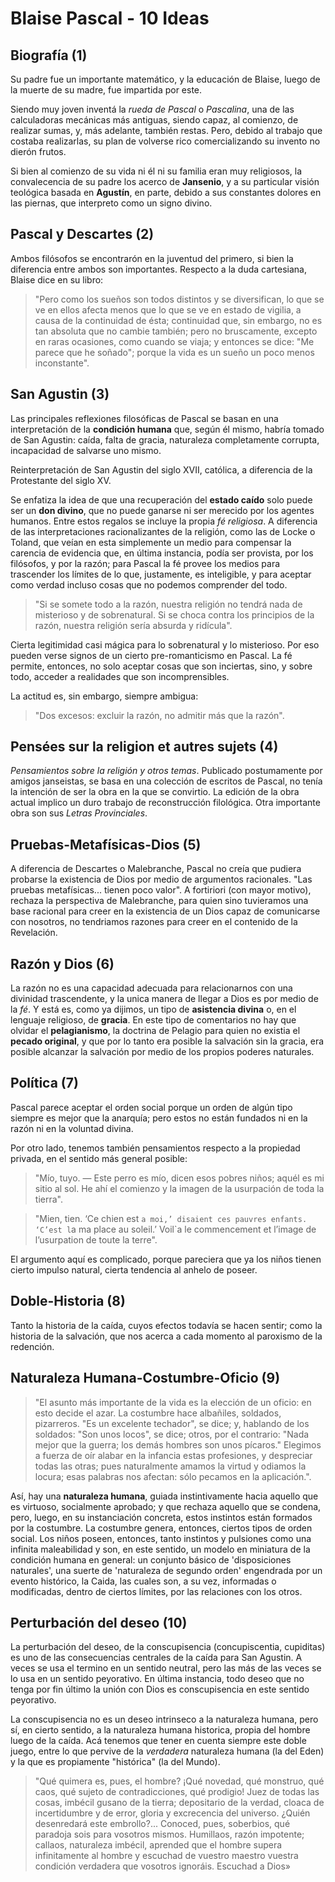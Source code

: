 Blaise Pascal - 10 Ideas
========================

Biografía (1)
-------------

Su padre fue un importante matemático, y la educación de Blaise, luego de la
muerte de su madre, fue impartida por este.

Siendo muy joven inventá la *rueda de Pascal* o *Pascalina*, una de las
calculadoras mecánicas más antiguas, siendo capaz, al comienzo, de realizar
sumas, y, más adelante, también restas. Pero, debido al trabajo que costaba
realizarlas, su plan de volverse rico comercializando su invento no dierón
frutos.

Si bien al comienzo de su vida ni él ni su familia eran muy religiosos, la
convalecencia de su padre los acerco de **Jansenio**, y a su particular visión
teológica basada en **Agustín**, en parte, debido a sus constantes dolores en
las piernas, que interpreto como un signo divino.

Pascal y Descartes (2)
----------------------

Ambos filósofos se encontrarón en la juventud del primero, si bien la diferencia
entre ambos son importantes. Respecto a la duda cartesiana, Blaise dice en su
libro:

>   "Pero como los sueños son todos distintos y se diversifican, lo que se ve en
>   ellos afecta menos que lo que se ve en estado de vigilia, a causa de la
>   continuidad de ésta; continuidad que, sin embargo, no es tan absoluta que no
>   cambie también; pero no bruscamente, excepto en raras ocasiones, como cuando
>   se viaja; y entonces se dice: "Me parece que he soñado"; porque la vida es
>   un sueño un poco menos inconstante".

San Agustin (3)
---------------

Las principales reflexiones filosóficas de Pascal se basan en una interpretación
de la **condición humana** que, según él mismo, habría tomado de San Agustin:
caída, falta de gracia, naturaleza completamente corrupta, incapacidad de
salvarse uno mismo.

Reinterpretación de San Agustin del siglo XVII, católica, a diferencia de la
Protestante del siglo XV.

Se enfatiza la idea de que una recuperación del **estado caído** solo puede ser
un **don divino**, que no puede ganarse ni ser merecido por los agentes humanos.
Entre estos regalos se incluye la propia *fé religiosa*. A diferencia de las
interpretaciones racionalizantes de la religión, como las de Locke o Toland, que
veían en esta simplemente un medio para compensar la carencia de evidencia que,
en última instancia, podía ser provista, por los filósofos, y por la razón; para
Pascal la fé provee los medios para trascender los límites de lo que,
justamente, es inteligible, y para aceptar como verdad incluso cosas que no
podemos comprender del todo.

>   "Si se somete todo a la razón, nuestra religión no tendrá nada de misterioso
>   y de sobrenatural. Si se choca contra los principios de la razón, nuestra
>   religión sería absurda y ridícula".

Cierta legitimidad casi mágica para lo sobrenatural y lo misterioso. Por eso
pueden verse signos de un cierto pre-romanticismo en Pascal. La fé permite,
entonces, no solo aceptar cosas que son inciertas, sino, y sobre todo, acceder a
realidades que son incomprensibles.

La actitud es, sin embargo, siempre ambigua:

>   "Dos excesos: excluir la razón, no admitir más que la razón".

Pensées sur la religion et autres sujets (4)
--------------------------------------------

*Pensamientos sobre la religión y otros temas*. Publicado postumamente por
amigos janseistas, se basa en una colección de escritos de Pascal, no tenía la
intención de ser la obra en la que se convirtio. La edición de la obra actual
implico un duro trabajo de reconstrucción filológica. Otra importante obra son
sus *Letras Provinciales*.

Pruebas-Metafísicas-Dios (5)
----------------------------

A diferencia de Descartes o Malebranche, Pascal no creía que pudiera probarse la
existencia de Dios por medio de argumentos racionales. "Las pruebas
metafísicas... tienen poco valor". A fortiriori (con mayor motivo), rechaza la
perspectiva de Malebranche, para quien sino tuvieramos una base racional para
creer en la existencia de un Dios capaz de comunicarse con nosotros, no
tendriamos razones para creer en el contenido de la Revelación.

Razón y Dios (6)
----------------

La razón no es una capacidad adecuada para relacionarnos con una divinidad
trascendente, y la unica manera de llegar a Dios es por medio de la *fé*. Y está
es, como ya dijimos, un tipo de **asistencia divina** o, en el lenguaje
religioso, de **gracia**. En este tipo de comentarios no hay que olvidar el
**pelagianismo**, la doctrina de Pelagio para quien no existia el **pecado
original**, y que por lo tanto era posible la salvación sin la gracia, era
posible alcanzar la salvación por medio de los propios poderes naturales.

Política (7)
------------

Pascal parece aceptar el orden social porque un orden de algún tipo siempre es
mejor que la anarquía; pero estos no están fundados ni en la razón ni en la
voluntad divina.

Por otro lado, tenemos también pensamientos respecto a la propiedad privada, en
el sentido más general posible:

>   "Mío, tuyo. — Este perro es mío, dicen esos pobres niños; aquél es mi sitio
>   al sol. He ahí el comienzo y la imagen de la usurpación de toda la tierra".

>   "Mien, tien. ‘Ce chien est `a moi,’ disaient ces pauvres enfants. ‘C’est l`a
>   ma place au soleil.’ Voil\`a le commencement et l’image de l’usurpation de
>   toute la terre".

El argumento aquí es complicado, porque pareciera que ya los niños tienen cierto
impulso natural, cierta tendencia al anhelo de poseer.

Doble-Historia (8)
------------------

Tanto la historia de la caída, cuyos efectos todavía se hacen sentir; como la
historia de la salvación, que nos acerca a cada momento al paroxismo de la
redención.

Naturaleza Humana-Costumbre-Oficio (9)
--------------------------------------

>   "El asunto más importante de la vida es la elección de un oficio: en esto
>   decide el azar. La costumbre hace albañiles, soldados, pizarreros. "Es un
>   excelente techador", se dice; y, hablando de los soldados: "Son unos locos",
>   se dice; otros, por el contrario: "Nada mejor que la guerra; los demás
>   hombres son unos pícaros." Elegimos a fuerza de oír alabar en la infancia
>   estas profesiones, y despreciar todas las otras; pues naturalmente amamos la
>   virtud y odiamos la locura; esas palabras nos afectan: sólo pecamos en la
>   aplicación.".

Así, hay una **naturaleza humana**, guiada instintivamente hacia aquello que es
virtuoso, socialmente aprobado; y que rechaza aquello que se condena, pero,
luego, en su instanciación concreta, estos instintos están formados por la
costumbre. La costumbre genera, entonces, ciertos tipos de orden social. Los
niños poseen, entonces, tanto instintos y pulsiones como una infinita
maleabilidad y son, en este sentido, un modelo en miniatura de la condición
humana en general: un conjunto básico de 'disposiciones naturales', una suerte
de 'naturaleza de segundo orden' engendrada por un evento histórico, la Caida,
las cuales son, a su vez, informadas o modificadas, dentro de ciertos límites,
por las relaciones con los otros.

Perturbación del deseo (10)
---------------------------

La perturbación del deseo, de la conscupisencia (concupiscentia, cupiditas) es
uno de las consecuencias centrales de la caída para San Agustin. A veces se usa
el termino en un sentido neutral, pero las más de las veces se lo usa en un
sentido peyorativo. En última instancia, todo deseo que no tenga por fin último
la unión con Dios es conscupisencia en este sentido peyorativo.

La conscupisencia no es un deseo intrinseco a la naturaleza humana, pero sí, en
cierto sentido, a la naturaleza humana historica, propia del hombre luego de la
caída. Acá tenemos que tener en cuenta siempre este doble juego, entre lo que
pervive de la *verdadera* naturaleza humana (la del Eden) y la que es
propiamente "histórica" (la del Mundo).

>   "Qué quimera es, pues, el hombre? ¡Qué novedad, qué monstruo, qué caos, qué
>   sujeto de contradicciones, qué prodigio! Juez de todas las cosas, imbécil
>   gusano de la tierra; depositario de la verdad, cloaca de incertidumbre y de
>   error, gloria y excrecencia del universo. ¿Quién desenredará este
>   embrollo?... Conoced, pues, soberbios, qué paradoja sois para vosotros
>   mismos. Humillaos, razón impotente; callaos, naturaleza imbécil, aprended
>   que el hombre supera infinitamente al hombre y escuchad de vuestro maestro
>   vuestra condición verdadera que vosotros ignoráis. Escuchad a Dios»
